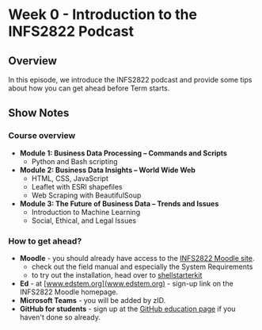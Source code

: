 # Week 0 - Introduction to the INFS2822 Podcast

## Overview

In this episode, we introduce the INFS2822 podcast and provide some tips about how you can get ahead before Term starts.

## Show Notes

### Course overview

- **Module 1: Business Data Processing – Commands and Scripts**
    - Python and Bash scripting
- **Module 2: Business Data Insights – World Wide Web**
    - HTML, CSS, JavaScript
    - Leaflet with ESRI shapefiles
    - Web Scraping with BeautifulSoup
- **Module 3: The Future of Business Data – Trends and Issues**
    - Introduction to Machine Learning
    - Social, Ethical, and Legal Issues

### How to get ahead?

- **Moodle** - you should already have access to the [INFS2822 Moodle site](https://moodle.telt.unsw.edu.au/course/view.php?id=54624).
    - check out the field manual and especially the System Requirements
    - to try out the installation, head over to [shellstarterkit](https://github.com/blairw/shellstarterkit)
- **Ed** - at [www.edstem.org](www.edstem.org) - sign-up link on the INFS2822 Moodle homepage.
- **Microsoft Teams** - you will be added by zID.
- **GitHub for students** - sign up at the [GitHub education page](https://education.github.com/students) if you haven't done so already.